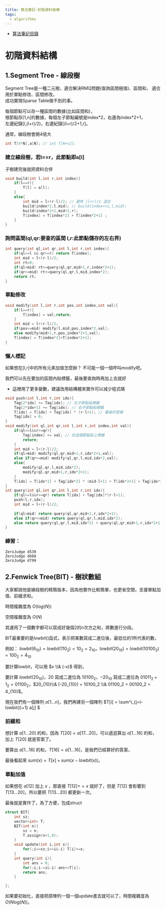 ```yaml
---
title: 算法筆記-初階資料結構
tags: 
  - algorithms
---
```


* [算法筆記目錄](/posts/1/algo-index/)

# 初階資料結構  

## 1.Segment Tree - 線段樹  
  
Segment Tree是一種二元樹，適合解決RMQ問題(查詢區間極值)、區間和， 
適合用於單點修改、區間修改。  
成功實現Sparse Table做不到的事。

每個節點可以存一種區間的數據(比如區間和)，  
根節點存[1,n]的數據，每個左子節點編號是index\*2，右邊為index*2+1，  
左邊紀錄[l,(l+r)/2)，右邊紀錄[(l+r)/2+1,r]。

通常，線段樹會開4倍大
```cpp
int T[4*N],a[N]; // int T[N<<2];
```
### 建立線段樹，若l==r，此節點即a[l]
子樹建完後就把資料合併
```cpp
void build(int l,int r,int index){
	if(l==r){
		T[l] = a[l];
	}
	else{
		int mid = l+(r-l)/2; // 避免 (l+r)/2 溢位 
		build(index*2,l,mid); // build(index<<1,l,mid);
		build(index*2+1,mid+1,r);
		T[index] = T[index*2] + T[index*2+1] ;
	}
}
```

### 詢問區間(ql,qr:要查的區間 l,r:此節點儲存的左右界)
```cpp
int query(int ql,int qr,int l,int r,int index){
	if(ql<=l && qr>=r) return T[index];
	int mid = l+(r-l)/2;
	int rt=0;
	if(ql>mid) rt+=query(ql,qr,mid+1,r,index*2+1);
	if(qr<=mid) rt+=query(ql,qr,l,mid,index*2);
	return rt;
}
```

### 單點修改
```cpp
void modify(int l,int r,int pos,int index,int val){
	if(l==r){
		T[index] = val;return;
	}
	int mid = l+(r-l)/2;
	if(pos<=mid) modify(l,mid,pos,index*2,val);
	else modify(mid+1,r,pos,index*2+1,val);
	T[index] = T[index*2]+T[index*2+1];
}
```

### 懶人標記

如果想在[l,r]中的所有元素加值怎麼辦？
不可能一個一個呼叫modify吧。

我們可以先在要加的區間內貼標籤，最後要查詢時再加上去就好

* 這裡用了更多變數，建議改用結構體來實作可以減少程式碼

```cpp
void push(int l,int r,int idx){
	Tag[2*idx] += Tag[idx]; // 左子節點貼標籤
	Tag[2*idx+1] += Tag[idx]; // 右子節點貼標籤
	T[idx] = T[idx] + Tag[idx] * (r-l+1); // 最後的答案
	Tag[idx] = 0;
}
void modify(int ql,int qr,int l,int r,int index,int val){
	if(ql<=l&&r>=qr){
		Tag[index] += val; // 在這個節點貼上標籤
		return;
	}
	int mid = l+(r-l)/2;
	if(ql>mid) modify(ql,qr,mid+1,r,idx*2+1,val);
	else if(qr<=mid) modify(ql,qr,l,mid,idx*2,val);
	else{
		modify(ql,qr,l,mid,idx*2);
		modify(ql,qr,mid+1,r,idx*2+1);
	}
	T[idx] = T[idx*2] + Tag[idx*2] * (mid-l+1) + T[idx*2+1] + Tag[idx*2+1] * (r-mid);
}
int query(int ql,int qr,int l,int r,int idx){
	if(ql<=l&&r<=qr) return T[idx] + Tag[idx]*(r-l+1);
	push(l,r,idx);
	int mid = l+(r-l)/2;
	
	if(ql>mid) return query(ql,qr,mid+1,r,idx*2+1);
	else if(qr<=mid) return query(ql,qr,l,mid,idx*2);
	else return query(ql,qr,l,mid,idx*2) + query(ql,qr,mid+1,r,idx*2+1);
}
```

### 練習：
	ZeroJudge d539
	ZeroJudge d668
	ZeroJudge d799


## 2.Fenwick Tree(BIT) - 樹狀數組
大家都說他是線段樹的精簡版本，因為他實作比較簡單，也更省空間，支援單點加值、前綴求和。


時間複雜度為 $O(log(N))$

空間複雜度為 $O(N)$

其運用了一個數字都可以寫成好幾個2的n次方之和，將數進行分段。

BIT最重要的是$lowbit()$函式，表示把某數寫成二進位後，最低位的1所代表的數，

例如： $lowbit(6_{10}) = lowbit(110_2) = 10_2 = 2_{10}$，$lowbit(20_{10}) = lowbit(10100_2) = 100_2 = 4_{10}$

要計算lowbit，可以用 $x \\& (-x)$ 得到，

要計算 $lowbit(20_{10})$，$20$ 寫成二進位為 $10100_2$，$-20_{10}$ 寫成二進位為 $01011_2 + 1_2 = 01100_2$，$20_{10}\\& (-20_{10}) = 10100_2 \\& 01100_2 = 00100_2 = 4_{10}$。

現在我們有一個陣列 $a[1...n]$，我們再建另一個陣列 $T[i] = \sum^i_{j=i-lowbit(i)+1} a[j] $

### 前綴和

想計算 $a[1...20]$ 的和，因為 $T[20] = a[17...20]$，可以遞迴算出 $a[1...16]$ 的和，加上 $T[20]$ 就是答案了。

要算出 $a[1...16]$ 的和，$T[16] = a[1...16]$，是我們已經算好的答案，

最後看起來 $sum(x) = T[x] + sum(x-lowbit(x))$。


### 單點加值

如果想在 $a[12]$ 加上 $x$ ，那直接 $T[12] += x$ 就好了，但是 $T[12]$ 會影響到 $T[13...20]$，所以要把 $T[13...20]$ 都更新一次。

最後就是實作了，為了方便，包成struct

```cpp
struct BIT{
    int sz;
    vector<int> T;
	BIT(int n){
		sz = n;
		T.assign(n+1,0);
	}
    void update(int i,int x){
		for(;i<=sz;i+=i&-i) T[i]+=x;
	}
	int query(int i){
		int ans = 0;
		for(;i;i-=i&-i) ans+=T[i];
		return ans;
	}

};
```

如果要初始化，直接把原陣列一個一個update進去就可以了，時間複雜度為 $O(Nlog(N))$。